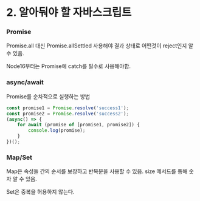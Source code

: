 # 2. 알아둬야 할 자바스크립트

### Promise

Promise.all 대신 Promise.allSettled 사용해야 결과 상태로 어떤것이 reject인지 알 수 있음.

Node16부터는 Promise에 catch를 필수로 사용해야함.

### async/await

Promise를 순차적으로 실행하는 방법

```jsx
const promise1 = Promise.resolve('success1');
const promise2 = Promise.resolve('success2');
(async() => {
	for await (promise of [promise1, promise2]) {
		console.log(promise);
	}
})();
```

### Map/Set

Map은 속성들 간의 순서를 보장하고 반복문을 사용할 수 있음. size 메서드를 통해 숫자 알 수 있음.

Set은 중복을 허용하지 않는다.

